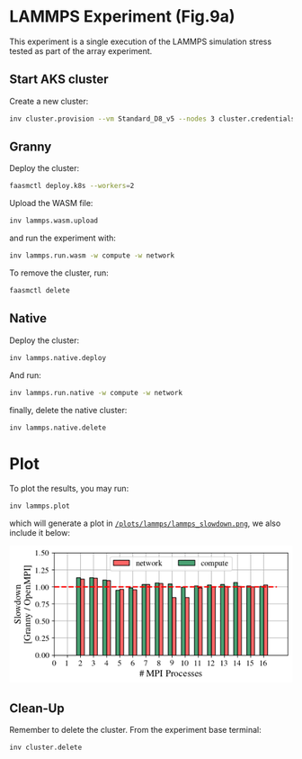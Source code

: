 # LAMMPS Experiment (Fig.9a)

This experiment is a single execution of the LAMMPS simulation stress tested
as part of the array experiment.

## Start AKS cluster

Create a new cluster:

```bash
inv cluster.provision --vm Standard_D8_v5 --nodes 3 cluster.credentials
```

## Granny

Deploy the cluster:

```bash
faasmctl deploy.k8s --workers=2
```

Upload the WASM file:

```bash
inv lammps.wasm.upload
```

and run the experiment with:

```bash
inv lammps.run.wasm -w compute -w network
```

To remove the cluster, run:

```bash
faasmctl delete
```

## Native

Deploy the cluster:

```bash
inv lammps.native.deploy
```

And run:

```bash
inv lammps.run.native -w compute -w network
```

finally, delete the native cluster:

```bash
inv lammps.native.delete
```

# Plot

To plot the results, you may run:

```bash
inv lammps.plot
```

which will generate a plot in [`/plots/lammps/lammps_slowdown.png`](
/plots/lammps/lammps_slowdown.png), we also include it below:

![LAMMPS Runtime Plot](/plots/lammps/lammps_slowdown.png)

## Clean-Up

Remember to delete the cluster. From the experiment base terminal:

```bash
inv cluster.delete
```
